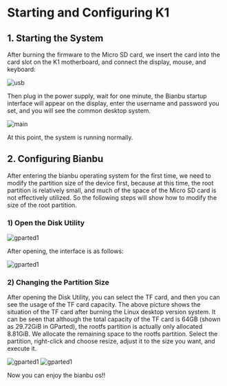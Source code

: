 # Starting and Configuring K1
## 1. Starting the System
After burning the firmware to the Micro SD card, we insert the card into the card slot on the K1 motherboard, and connect the display, mouse, and keyboard:

![usb](/img/k1/getting-started/peripherals/usb_connect.png)

Then plug in the power supply, wait for one minute, the Bianbu startup interface will appear on the display, enter the username and password you set, and you will see the common desktop system.

![main](/img/k1/os/bianbuos-en.png)

At this point, the system is running normally.
## 2. Configuring Bianbu
After entering the bianbu operating system for the first time, we need to modify the partition size of the device first, because at this time, the root partition is relatively small, and much of the space of the Micro SD card is not effectively utilized. So the following steps will show how to modify the size of the root partition.
### 1) Open the Disk Utility
![gparted1](/img/k1/getting-started/resize/tools-en.png)

After opening, the interface is as follows:

![gparted1](/img/k1/software/resize/gpart-en.png)
### 2) Changing the Partition Size
After opening the Disk Utility, you can select the TF card, and then you can see the usage of the TF card capacity.
The above picture shows the situation of the TF card after burning the Linux desktop version system. It can be seen that although the total capacity of the TF card is 64GB (shown as 29.72GiB in GParted), the rootfs partition is actually only allocated 8.81GiB. We allocate the remaining space to the rootfs partition.
Select the partition, right-click and choose resize, adjust it to the size you want, and execute it.

![gparted1](/img/k1/software/resize/gpart1-en.png)
![gparted1](/img/k1/software/resize/gpart2-en.png)

Now you can enjoy the bianbu os!!